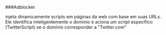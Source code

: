 ### A d b l o c k e r 

in jeta dinamicamente scripts em páginas da web com base em suas URLs. Ele identifica inteligentemente o domínio e aciona um script específico (TwitterScript) se o domínio corresponder a "Twitter.com"
 
